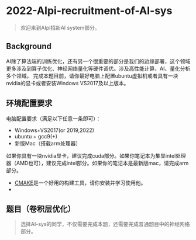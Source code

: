 # 2022-AIpi-recruitment-of-AI-sys
> 欢迎来到AIpi招新AI system部分。

## Background
AI除了算法端的训练优化，还有另一个很重要的部分是我们的边缘部署，这个领域更多涉及到算子优化、神经网络量化等硬件调优。涉及高性能计算、AI、量化分析多个领域。
完成本题目前，请你最好电脑上配置ubuntu虚拟机或者具有一块nvidia的显卡或者安装Windows VS2017及以上版本。

## 环境配置要求
电脑配置要求（满足以下任意一条即可）：
* Windows+VS2017(or 2019,2022)
* ubuntu + gcc9(+)
* 新版Mac（搭载arm处理器）

如果你具有一块nvidia显卡，建议完成cuda部分。如果你笔记本为集显intel处理器（AMD也可），建议完成intel部分。如果你的笔记本是最新版mac，请完成arm部分。

* [CMAKE](https://cmake.org/)是一个好用的构建工具，请你安装并学习使用他。
* 

## 题目（卷积层优化）

> 选择AI-sys的同学，不仅需要完成本题，还需要完成普通题目中的神经网络部分。





